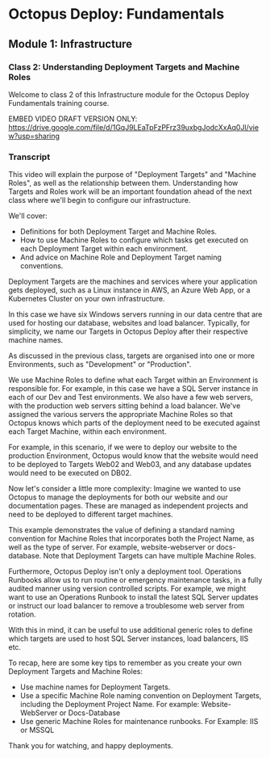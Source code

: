# Octopus Deploy: Fundamentals
## Module 1: Infrastructure
### Class 2: Understanding Deployment Targets and Machine Roles

Welcome to class 2 of this Infrastructure module for the Octopus Deploy Fundamentals training course.

EMBED VIDEO
DRAFT VERSION ONLY: https://drive.google.com/file/d/1GqJ9LEaTpFzPFrz39uxbgJodcXxAq0Jl/view?usp=sharing

### Transcript

This video will explain the purpose of "Deployment Targets" and "Machine Roles", as well as the relationship between them. Understanding how Targets and Roles work will be an important foundation ahead of the next class where we'll begin to configure our infrastructure.

We'll cover:

- Definitions for both Deployment Target and Machine Roles. 
- How to use Machine Roles to configure which tasks get executed on each Deployment Target within each environment. 
- And advice on Machine Role and Deployment Target naming conventions.

Deployment Targets are the machines and services where your application gets deployed, such as  a Linux instance in AWS, an Azure Web App, or a Kubernetes Cluster on your own infrastructure.

In this case we have six Windows servers running in our data centre that are used for hosting our database, websites and load balancer. Typically, for simplicity,  we name our Targets in Octopus Deploy after their respective machine names.

As discussed in the previous class, targets are organised into one or more Environments, such as "Development" or "Production". 

We use Machine Roles to define what each Target within an Environment is responsible for. For example, in this case we have a SQL Server instance in each of our Dev and Test environments. We also have a few web servers, with the production web servers sitting behind a load balancer. We've assigned the various servers the appropriate Machine Roles so that Octopus knows which parts of the deployment need to be executed against each Target Machine, within each environment.

For example, in this scenario, if we were to deploy our website to the production Environment, Octopus would know that the website would need to be deployed to Targets Web02 and Web03, and any database updates would need to be executed on DB02.

Now let's consider a little more complexity: Imagine we wanted to use Octopus to manage the deployments for both our website and our documentation pages. These are managed as independent projects and need to be deployed to different target machines. 

This example demonstrates the value of defining a standard naming convention for Machine Roles that incorporates both the Project Name, as well as the type of server. For example, website-webserver or docs-database. Note that Deployment Targets can have multiple Machine Roles.

Furthermore, Octopus Deploy isn't only a deployment tool. Operations Runbooks allow us to run routine or emergency maintenance tasks, in a fully audited manner using version controlled scripts. For example, we might want to use an Operations Runbook to install the latest SQL Server updates or instruct our load balancer to remove a troublesome web server from rotation.

With this in mind, it can be useful to use additional generic roles to define which targets are used to host SQL Server instances, load balancers, IIS etc.

To recap, here are some key tips to remember as you create your own Deployment Targets and Machine Roles:

- Use machine names for Deployment Targets.
- Use a specific Machine Role naming convention on Deployment Targets, including the Deployment Project Name. For example: Website-WebServer or Docs-Database
- Use generic Machine Roles for maintenance runbooks. For Example: IIS or MSSQL

Thank you for watching, and happy deployments.

